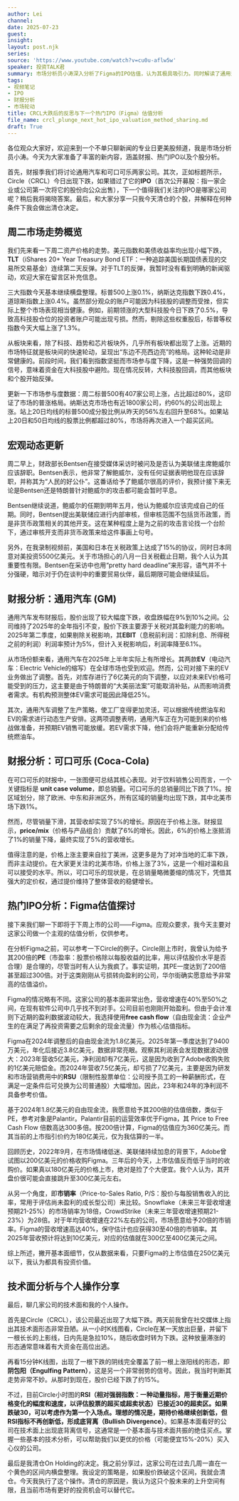 ```yaml
---
author: Lei
channel: 
date: 2025-07-23
guest: 
insight: 
layout: post.njk
series: 
source: 'https://www.youtube.com/watch?v=cu0u-aflw5w'
speaker: 投资TALK君
summary: 市场分析员小涛深入分析了Figma的IPO估值，认为其极具吸引力。同时解读了通用汽车和可口可乐的财报，并探讨了近期美股市场的板块轮动现象与Circle的技术面走势。
tags:
- 视频笔记
- IPO
- 财报分析
- 市场轮动
title: CRCL大跌后的反思与下一个热门IPO（Figma）估值分析
file_name: crcl_plunge_next_hot_ipo_valuation_method_sharing.md
draft: True
---
```


各位观众大家好，欢迎来到一个不单只聊新闻的专业日更美股频道，我是市场分析员小涛。今天为大家准备了丰富的新内容，涵盖财报、热门IPO以及个股分析。

首先，财报季我们将讨论通用汽车和可口可乐两家公司。其次，正如标题所示，Circle（CRCL）今日出现下跌，如果错过了它的**IPO**（首次公开募股：指一家企业或公司第一次将它的股份向公众出售），下一个值得我们关注的IPO是哪家公司呢？稍后我将揭晓答案。最后，和大家分享一只我今天清仓的个股，并解释在何种条件下我会做出清仓决定。

## 周二市场走势概览

我们先来看一下周二资产价格的走势。美元指数和美债收益率均出现小幅下跌，**TLT**（iShares 20+ Year Treasury Bond ETF：一种追踪美国长期国债表现的交易所交易基金）连续第二天反弹。对于TLT的反弹，我暂时没有看到明确的新闻驱动，欢迎大家在留言区补充信息。

三大指数今天基本继续横盘整理。标普500上涨0.1%，纳斯达克指数下跌0.4%，道琼斯指数上涨0.4%。虽然部分观众的账户可能因为科技股的调整而受挫，但实际上整个市场表现相当健康。例如，前期领涨的大型科技股今日下跌了0.5%，导致高科技股仓位的投资者账户可能出现亏损。然而，剔除这些权重股后，标普等权指数今天大幅上涨了1.3%。

从板块来看，除了科技、趋势和芯片板块外，几乎所有板块都出现了上涨。近期的市场特征就是板块间的快速轮动，呈现出“东边不亮西边亮”的格局。这种轮动是非常健康的。前段时间，我们看到指数坚挺而市场参与度下降，这是一种强势回调的信号，意味着资金在大科技股中避险。现在情况反转，大科技股回调，而其他板块和个股开始反弹。

更新一下市场参与度数据：周二标普500有407家公司上涨，占比超过80%，这印证了市场的普涨格局。纳斯达克市场也有近1800家公司，约60%的公司出现上涨。站上20日均线的标普500成分股比例从昨天的56%左右回升至68%。如果站上20日和50日均线的股票比例都超过80%，市场将再次进入一个超买区间。

## 宏观动态更新

周二早上，财政部长Bentsen在接受媒体采访时被问及是否认为美联储主席鲍威尔应该辞职。Bentsen表示，他非常了解鲍威尔，没有任何证据表明他现在应该辞职，并称其为“人民的好公仆”。这番话给予了鲍威尔很高的评价，我预计接下来无论是Bentsen还是特朗普针对鲍威尔的攻击都可能会暂时平息。

Bentsen继续说道，鲍威尔的任期到明年五月，他认为鲍威尔应该完成自己的任期。同时，Bentsen提出美联储应进行内部审核，但审核范围不包括货币政策，而是非货币政策相关的其他开支。这在某种程度上是为之前的攻击言论找一个台阶下，通过审核开支而非货币政策来给这件事画上句号。

另外，在我录制视频前，美国和日本在关税政策上达成了15%的协议，同时日本同意对美投资5500亿美元。关于市场担心的八月一日关税截止日期，我个人认为其重要性有限。Bentsen在采访中也用“pretty hard deadline”来形容，语气并不十分强硬，暗示对于仍在谈判中的重要贸易伙伴，最后期限可能会继续延后。

## 财报分析：通用汽车 (GM)

通用汽车发布财报后，股价出现了较大幅度下跌，收盘跌幅在9%到10%之间。公司维持了2025年的全年指引不变，股价下跌主要源于关税对其盈利能力的影响。2025年第二季度，如果剔除关税影响，其**EBIT**（息税前利润：扣除利息、所得税之前的利润）利润率预计为5%，但计入关税影响后，利润率降至6.1%。

从市场份额来看，通用汽车在2025年上半年实际上有所增长。其两款**EV**（电动汽车：Electric Vehicle的缩写）在全球市场也受到欢迎。然而，公司对接下来的EV业务做出了调整。首先，对库存进行了6亿美元的向下调整，以应对未来EV价格可能受到的压力，这主要是由于特朗普的“大美丽法案”可能取消补贴，从而影响消费者需求。有机构预测整体EV需求可能因此降低25%。

其次，通用汽车调整了生产策略，使工厂变得更加灵活，可以根据传统燃油车和EV的需求进行动态生产安排。这两项调整表明，通用汽车正在为可能到来的价格战做准备，并预期EV销售可能放缓。若EV需求下降，他们会将产能重新分配给传统燃油车。

## 财报分析：可口可乐 (Coca-Cola)

在可口可乐的财报中，一张图便可总结其核心表现。对于饮料销售公司而言，一个关键指标是 **unit case volume**，即总销量。可口可乐的总销量同比下跌了1%。按区域划分，除了欧洲、中东和非洲区外，所有区域的销量均出现下跌，其中北美市场下跌1%。

然而，尽管销量下滑，其营收却实现了5%的增长。原因在于价格上涨。财报显示，**price/mix**（价格与产品组合）贡献了6%的增长。因此，6%的价格上涨抵消了1%的销量下降，最终实现了5%的营收增长。

值得注意的是，价格上涨主要来自拉丁美洲，这更多是为了对冲当地的汇率下跌，而非主动提价。在大家更关注的北美市场，价格上涨了3%，这是一个相对温和且可以接受的水平。所以，可口可乐的现状是，在总销量略微萎缩的情况下，凭借其强大的定价权，通过提价维持了整体营收的稳健增长。

## 热门IPO分析：Figma估值探讨

接下来我们聊一下即将于下周上市的公司——Figma。应观众要求，我今天主要对这家公司做一个主观的估值分析，仅供参考。

在分析Figma之前，可以参考一下Circle的例子。Circle刚上市时，我曾认为给予其200倍的**PE**（市盈率：股票价格除以每股收益的比率，用以评估股价水平是否合理）是合理的，尽管当时有人认为我疯了。事实证明，其PE一度达到了200倍甚至超过300倍。对于这类刚刚从亏损转向盈利的公司，华尔街确实愿意给予非常高的估值溢价。

Figma的情况略有不同。这家公司的基本面非常出色，营收增速在40%至50%之间，在现有软件公司中几乎找不到对手。公司目前也刚刚开始盈利。但由于会计准则下近期的盈利数据波动较大，我选择使用**free cash flow**（自由现金流：企业产生的在满足了再投资需要之后剩余的现金流量）作为核心估值指标。

Figma在2024年调整后的自由现金流为1.8亿美元。2025年第一季度达到了9400万美元，年化后接近3.8亿美元，数据非常亮眼。观察其利润表会发现数据波动很大：2023年营收5亿美元，净利润却有7亿美元，这是因为收到了Adobe收购失败的1亿美元赔偿金。而2024年营收7.5亿美元，却亏损了7亿美元，主要是因为研发和市场营销费用中的**RSU**（限制性股票单位：公司授予员工的一种薪酬形式，在满足一定条件后可兑换为公司普通股）大幅增加。因此，23年和24年的净利润不具备参考价值。

基于2024年1.8亿美元的自由现金流，我愿意给予其200倍的估值倍数，类似于PE，参考对象是Palantir。Palantir目前的运营效率优于Figma，其 Price to Free Cash Flow 倍数高达300多倍。按200倍计算，Figma的估值应为360亿美元。而其当前的上市指引价约为180亿美元，仅为我估算的一半。

回顾历史，2022年9月，在市场情绪低迷、美联储持续加息的背景下，Adobe曾试图以200亿美元的价格收购Figma。三年后的今天，上市估值反而低于当时的收购价。如果真以180亿美元的价格上市，绝对是捡了个大便宜。我个人认为，其开盘价很可能会直接跳升至300亿美元左右。

从另一个角度，即**市销率**（Price-to-Sales Ratio, P/S：股价与每股销售收入的比率，常用于评估尚未盈利的成长型公司）来比较。Snowflake（未来三年营收增速预期21-25%）的市场销率为18倍，CrowdStrike（未来三年营收增速预期21-23%）为28倍。对于年均营收增速在22%左右的公司，市场愿意给予20倍的市销率。Figma的营收增速高达40%，保守估计也应获得30至40倍的市销率。其2025年营收预计将达到10亿美元，对应的估值就在300亿至400亿美元之间。

综上所述，撇开基本面细节，仅从数据来看，只要Figma的上市估值在250亿美元以下，我认为都具有投资价值。

## 技术面分析与个人操作分享

最后，聊几家公司的技术面和我的个人操作。

首先是Circle（CRCL），该公司最近出现了大幅下跌。两天前我曾在社交媒体上指出其技术面形态非常丑陋。从一小时K线图看，Circle在某一天放出巨量，并留下一根长长的上影线，日内先是急拉10%，随后收盘时转为下跌。这种放量滞涨的形态通常意味着有大资金在高位出逃。

再看15分钟K线图，出现了一根下跌的阴线完全覆盖了前一根上涨阳线的形态，即**阴包阳（Engulfing Pattern）**，这是另一个非常弱势的信号。因此，我当时判断其走势非常不妙。从那时到现在，股价已经下跌了约15%。

不过，目前Circle小时图的**RSI（相对强弱指数：一种动量指标，用于衡量近期价格变化的幅度和速度，以评估股票的超买或超卖状态）**已接近30的超卖区。如果跌破30，可以考虑作为第一个入场点。理想的情况是，期待价格继续创新低，但RSI指标不再创新低，形成**底背离（Bullish Divergence）**。如果基本面看好的公司在技术面上出现底背离信号，这通常是一个基本面与技术面共振的绝佳买点。掌握一些基本的技术分析，可以帮助我们以更优的价格（可能便宜15%-20%）买入心仪的公司。

最后是我清仓On Holding的决定。我之前分享过，这家公司在过去几周一直在一个黄色的区间内横盘整理。我设定的策略是，如果股价跌破这个区间，我就会清仓。今天我执行了这个操作。清仓的原因是，我认为这只个股未来的上升空间有限，且当前市场有更好的投资机会可以替代它。

